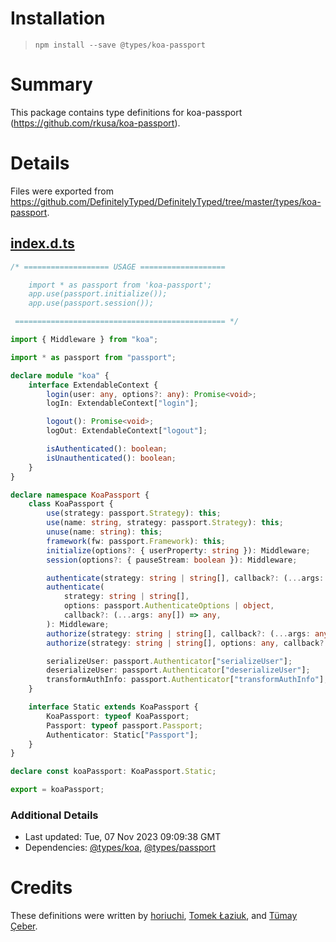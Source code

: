 # Installation
> `npm install --save @types/koa-passport`

# Summary
This package contains type definitions for koa-passport (https://github.com/rkusa/koa-passport).

# Details
Files were exported from https://github.com/DefinitelyTyped/DefinitelyTyped/tree/master/types/koa-passport.
## [index.d.ts](https://github.com/DefinitelyTyped/DefinitelyTyped/tree/master/types/koa-passport/index.d.ts)
````ts
/* =================== USAGE ===================

    import * as passport from 'koa-passport';
    app.use(passport.initialize());
    app.use(passport.session());

 =============================================== */

import { Middleware } from "koa";

import * as passport from "passport";

declare module "koa" {
    interface ExtendableContext {
        login(user: any, options?: any): Promise<void>;
        logIn: ExtendableContext["login"];

        logout(): Promise<void>;
        logOut: ExtendableContext["logout"];

        isAuthenticated(): boolean;
        isUnauthenticated(): boolean;
    }
}

declare namespace KoaPassport {
    class KoaPassport {
        use(strategy: passport.Strategy): this;
        use(name: string, strategy: passport.Strategy): this;
        unuse(name: string): this;
        framework(fw: passport.Framework): this;
        initialize(options?: { userProperty: string }): Middleware;
        session(options?: { pauseStream: boolean }): Middleware;

        authenticate(strategy: string | string[], callback?: (...args: any[]) => any): Middleware;
        authenticate(
            strategy: string | string[],
            options: passport.AuthenticateOptions | object,
            callback?: (...args: any[]) => any,
        ): Middleware;
        authorize(strategy: string | string[], callback?: (...args: any[]) => any): Middleware;
        authorize(strategy: string | string[], options: any, callback?: (...args: any[]) => any): Middleware;

        serializeUser: passport.Authenticator["serializeUser"];
        deserializeUser: passport.Authenticator["deserializeUser"];
        transformAuthInfo: passport.Authenticator["transformAuthInfo"];
    }

    interface Static extends KoaPassport {
        KoaPassport: typeof KoaPassport;
        Passport: typeof passport.Passport;
        Authenticator: Static["Passport"];
    }
}

declare const koaPassport: KoaPassport.Static;

export = koaPassport;

````

### Additional Details
 * Last updated: Tue, 07 Nov 2023 09:09:38 GMT
 * Dependencies: [@types/koa](https://npmjs.com/package/@types/koa), [@types/passport](https://npmjs.com/package/@types/passport)

# Credits
These definitions were written by [horiuchi](https://github.com/horiuchi), [Tomek Łaziuk](https://github.com/tlaziuk), and [Tümay Çeber](https://github.com/brendtumi).
